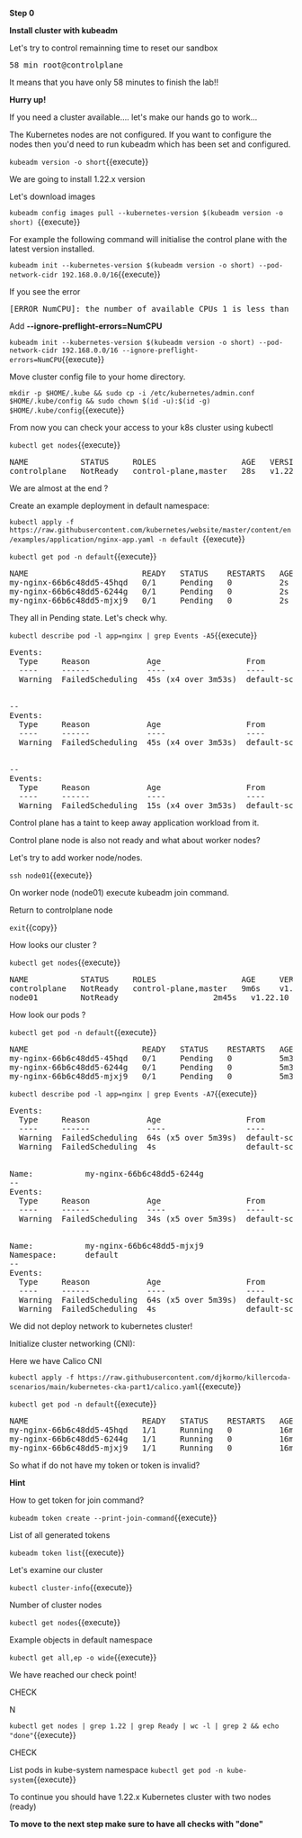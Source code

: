 **Step 0**

**Install cluster with kubeadm** 

Let's try to control remainning time to reset our sandbox

<pre>
58 min root@controlplane
</pre>

It means that you have only 58 minutes to finish the lab!!

**Hurry up!**


If you need a cluster available.... let's make our hands go to work...


The Kubernetes nodes are not configured. If you want to configure the nodes then you'd need to run kubeadm which has been set and configured. 


`kubeadm version -o short`{{execute}}

We are going to install 1.22.x version

Let's download images 

`kubeadm config images pull --kubernetes-version $(kubeadm version -o short) `{{execute}}

For example the following command will initialise the control plane with the latest version installed.

`kubeadm init --kubernetes-version $(kubeadm version -o short) --pod-network-cidr 192.168.0.0/16`{{execute}}

If you see the error
<pre>
[ERROR NumCPU]: the number of available CPUs 1 is less than the required 2   
</pre>

Add **--ignore-preflight-errors=NumCPU**

`kubeadm init --kubernetes-version $(kubeadm version -o short) --pod-network-cidr 192.168.0.0/16 --ignore-preflight-errors=NumCPU`{{execute}} 

Move cluster config file to your home directory.

`mkdir -p $HOME/.kube &&
sudo cp -i /etc/kubernetes/admin.conf $HOME/.kube/config &&
sudo chown $(id -u):$(id -g) $HOME/.kube/config`{{execute}}


From now you can check your access to your k8s cluster using kubectl

`kubectl get nodes`{{execute}}

<pre>
NAME           STATUS     ROLES                  AGE   VERSION
controlplane   NotReady   control-plane,master   28s   v1.22.10
</pre>


We are almost at the end ?

Create an example deployment in default namespace:

 `kubectl apply -f https://raw.githubusercontent.com/kubernetes/website/master/content/en/examples/application/nginx-app.yaml -n default `{{execute}}


`kubectl get pod -n default`{{execute}} 
<pre>
NAME                        READY   STATUS    RESTARTS   AGE
my-nginx-66b6c48dd5-45hqd   0/1     Pending   0          2s
my-nginx-66b6c48dd5-6244g   0/1     Pending   0          2s
my-nginx-66b6c48dd5-mjxj9   0/1     Pending   0          2s
</pre>

They all in Pending state. Let's check why.

`kubectl describe pod -l app=nginx | grep Events -A5`{{execute}}

<pre>
Events:
  Type     Reason            Age                  From               Message
  ----     ------            ----                 ----               -------
  Warning  FailedScheduling  45s (x4 over 3m53s)  default-scheduler  0/1 nodes are available: 1 node(s) had taint {node-role.kubernetes.io/master: }, that the pod didn't tolerate.


--
Events:
  Type     Reason            Age                  From               Message
  ----     ------            ----                 ----               -------
  Warning  FailedScheduling  45s (x4 over 3m53s)  default-scheduler  0/1 nodes are available: 1 node(s) had taint {node-role.kubernetes.io/master: }, that the pod didn't tolerate.


--
Events:
  Type     Reason            Age                  From               Message
  ----     ------            ----                 ----               -------
  Warning  FailedScheduling  15s (x4 over 3m53s)  default-scheduler  0/1 nodes are available: 1 node(s) had taint {node-role.kubernetes.io/master: }, that the pod didn't tolerate.
</pre>

Control plane has a taint to keep away application workload from it.

Control plane node is also not ready and what about worker nodes?


Let's try to add worker node/nodes.

`ssh node01`{{execute}}

On worker node (node01) execute kubeadm join command.

Return to controlplane node

`exit`{{copy}}


How looks our cluster ?

`kubectl get nodes`{{execute}}

<pre>
NAME           STATUS     ROLES                  AGE     VERSION
controlplane   NotReady   control-plane,master   9m6s    v1.22.10
node01         NotReady   <none>                 2m45s   v1.22.10
</pre>

How look our pods ?

`kubectl get pod -n default`{{execute}} 
<pre>
NAME                        READY   STATUS    RESTARTS   AGE
my-nginx-66b6c48dd5-45hqd   0/1     Pending   0          5m30s
my-nginx-66b6c48dd5-6244g   0/1     Pending   0          5m30s
my-nginx-66b6c48dd5-mjxj9   0/1     Pending   0          5m30s
</pre>

`kubectl describe pod -l app=nginx | grep Events -A7`{{execute}}

<pre>
Events:
  Type     Reason            Age                  From               Message
  ----     ------            ----                 ----               -------
  Warning  FailedScheduling  64s (x5 over 5m39s)  default-scheduler  0/1 nodes are available: 1 node(s) had taint {node-role.kubernetes.io/master: }, that the pod didn't tolerate.
  Warning  FailedScheduling  4s                   default-scheduler  0/2 nodes are available: 1 node(s) had taint {node-role.kubernetes.io/master: }, that the pod didn't tolerate, 1 node(s) had taint {node.kubernetes.io/not-ready: }, that the pod didn't tolerate.


Name:           my-nginx-66b6c48dd5-6244g
--
Events:
  Type     Reason            Age                  From               Message
  ----     ------            ----                 ----               -------
  Warning  FailedScheduling  34s (x5 over 5m39s)  default-scheduler  0/1 nodes are available: 1 node(s) had taint {node-role.kubernetes.io/master: }, that the pod didn't tolerate.


Name:           my-nginx-66b6c48dd5-mjxj9
Namespace:      default
--
Events:
  Type     Reason            Age                  From               Message
  ----     ------            ----                 ----               -------
  Warning  FailedScheduling  64s (x5 over 5m39s)  default-scheduler  0/1 nodes are available: 1 node(s) had taint {node-role.kubernetes.io/master: }, that the pod didn't tolerate.
  Warning  FailedScheduling  4s                   default-scheduler  0/2 nodes are available: 1 node(s) had taint {node-role.kubernetes.io/master: }, that the pod didn't tolerate, 1 node(s) had taint {node.kubernetes.io/not-ready: }, that the pod didn't tolerate.
</pre>

We did not deploy network to kubernetes cluster!

Initialize cluster networking (CNI):


Here we have Calico CNI

`kubectl apply -f https://raw.githubusercontent.com/djkormo/killercoda-scenarios/main/kubernetes-cka-part1/calico.yaml`{{execute}}



`kubectl get pod -n default`{{execute}} 
<pre>
NAME                        READY   STATUS    RESTARTS   AGE
my-nginx-66b6c48dd5-45hqd   1/1     Running   0          16m
my-nginx-66b6c48dd5-6244g   1/1     Running   0          16m
my-nginx-66b6c48dd5-mjxj9   1/1     Running   0          16m
</pre>

So what if do not have my token or token is invalid?

**Hint**

How to get token for join command?

`kubeadm token create --print-join-command`{{execute}}

List of all generated tokens

`kubeadm token list`{{execute}}

Let's examine our cluster

`kubectl cluster-info`{{execute}}

Number of cluster nodes

`kubectl get nodes`{{execute}}

Example objects in default namespace

`kubectl get all,ep -o wide`{{execute}}

We have reached our check point!


CHECK

N

`kubectl get nodes | grep 1.22 | grep Ready | wc -l | grep 2 && echo "done"`{{execute}}

CHECK

List pods in kube-system namespace
`kubectl get pod -n kube-system`{{execute}}


To continue you should have 1.22.x Kubernetes cluster with two nodes (ready)

**To move to the next step make sure to have all checks with "done"**
